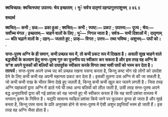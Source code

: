 **क्वचिच्छन्न: क्वचित्स्पष्ट उपास्य: श्रेय इच्छताम् ।** **भु–े सर्वत्र दातृणां दहन्प्रागुत्तराशुभम् ॥ ४६॥** 

**शब्दार्थ** 

**क्वचित्—** **कभी** **; छन्न:—** **ढका हुआ** **; क्वचित्—** **कभी** **; स्पष्ट:—** **प्रकट** **; उपास्य:—** **पूज्य** **; श्रेय:—** **सर्वोच्च मंगल** **; इच्छताम्—** **चाहने वालों के लिए** **; भु–े—** **निगल जाता है** **; सर्वत्र—** **सभी दिशाओं में** **; दातृणाम्—** **बलि चढ़ाने वालों के** **; दहन्—** **जलाते हुए** **;** **प्राक्—** **विगत** **; उत्तर—** **तथा भविष्य** **; अशुभम्—** **पापों को।** **.** 

**सन्त-पुरुष अग्नि के ही समान, कभी प्रच्छन्न रूप में, तो कभी प्रकट रूप में दिखता है।** **असली सुख चाहने वाले बद्धजीवों के कल्याण हेतु सन्त-पुरुष गुरु का पूजनीय पद स्वीकार** **कर सकता है और इस तरह वह अग्नि के स²श अपने पूजकों की बलियों को दयापूर्वक** **स्वीकार करके विगत तथा भावी पापों को भस्म कर देता है।** **तात्पर्य :** सन्त-पुरुष अपने उच्च पद को प्रच्छन्न रखना पसन्द करता है, किन्तु कष्ट भोग रहे लोगों को उपदेश देने के लिए कभी कभी वह अपनी महानता प्रकट कर देता है। इसकी तुलना उस अग्नि से की जा सकती है, जो कभी कभी राख के भीतर बिना देखे हुए जलती है, किन्तु कभी कभी खुल कर जलने लगती है। जिस तरह अग्नि यज्ञकर्ता द्वारा अग्नि में डाले गये घी तथा अन्य बलियों को लील जाती है, उसी तरह सन्त-पुरुष अपने बद्ध अनुयायियों द्वारा की गई प्रशंसा को यह जानते हुए भी स्वीकार करता है कि यह सारी प्रशंसा वास्तव में भगवान् कृष्ण के निमित्त है। यद्यपि सामान्य व्यकि्त प्रशंसा किये जाने पर फूलकर कुप्पा हो जाता है और मूर्ख बनता है, किन्तु परम सत्य के प्रति अनुरक्त होने से सन्त-पुरुष में ऐसी अशुभ प्रवृत्तियाँ भस्म हो जाती हैं। इस तरह वह अग्नि जैसा होता है।  